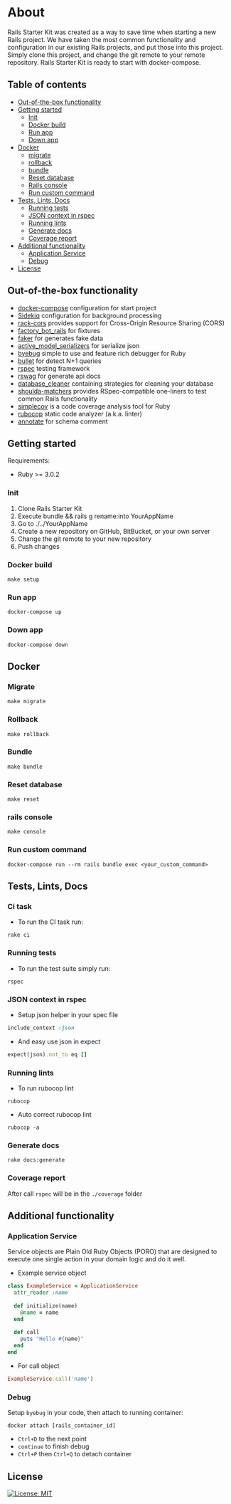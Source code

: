 # About

Rails Starter Kit was created as a way to save time when starting a new Rails project. 
We have taken the most common functionality and configuration in our existing Rails projects, and put those into this project. 
Simply clone this project, and change the git remote to your remote repository. 
Rails Starter Kit is ready to start with docker-compose.

## Table of contents

* [Out-of-the-box functionality](#out-of-the-box-functionality)
* [Getting started](#getting-started)
    * [Init](#init)
    * [Docker build](#docker-build)
    * [Run app](#run-app)
    * [Down app](#down-app)
* [Docker](#docker)
    * [migrate](#migrate)
    * [rollback](#rollback)
    * [bundle](#bundle)
    * [Reset database](#reset-database)
    * [Rails console](#rails-console)
    * [Run custom command](#run-custom-command)
* [Tests, Lints, Docs](#tests-lints-docs)
    * [Running tests](#running-tests)
    * [JSON context in rspec](#json-context-in-rspec)
    * [Running lints](#running-lints)
    * [Generate docs](#generate-docs)
    * [Coverage report](#coverage-report)
* [Additional functionality](#additional-functionality)
  * [Application Service](#application-service)
  * [Debug](#debug)
* [License](#license)

## Out-of-the-box functionality

- [docker-compose](https://docs.docker.com/compose/) configuration for start project
- [Sidekiq](https://github.com/mperham/sidekiq) configuration for background processing
- [rack-cors](https://github.com/cyu/rack-cors) provides support for Cross-Origin Resource Sharing (CORS)
- [factory_bot_rails](https://github.com/thoughtbot/factory_bot_rails) for fixtures
- [faker](https://github.com/faker-ruby/faker) for generates fake data
- [active_model_serializers](https://github.com/rails-api/active_model_serializers/tree/0-10-stable) for serialize json
- [byebug](https://github.com/deivid-rodriguez/byebug) simple to use and feature rich debugger for Ruby
- [bullet](https://github.com/flyerhzm/bullet) for detect N+1 queries
- [rspec](https://github.com/rspec/rspec-rails) testing framework
- [rswag](https://github.com/rswag/rswag) for generate api docs
- [database_cleaner](https://github.com/DatabaseCleaner/database_cleaner) containing strategies for cleaning your database
- [shoulda-matchers](https://github.com/thoughtbot/shoulda-matchers) provides RSpec-compatible one-liners to test common Rails functionality
- [simplecov](https://github.com/simplecov-ruby/simplecov) is a code coverage analysis tool for Ruby
- [rubocop](https://github.com/rubocop/rubocop) static code analyzer (a.k.a. linter)
- [annotate](https://github.com/ctran/annotate_models) for schema comment

## Getting started

Requirements:

- Ruby >= 3.0.2

### Init

1. Clone Rails Starter Kit
2. Execute bundle && rails g rename:into YourAppName
3. Go to ./../YourAppName
4. Create a new repository on GitHub, BitBucket, or your own server 
5. Change the git remote to your new repository
6. Push changes

### Docker build
```
make setup
```

### Run app
```
docker-compose up
```

### Down app
```
docker-compose down
```

## Docker

### Migrate
```
make migrate
```

### Rollback
```
make rollback
```

### Bundle
```
make bundle
```

### Reset database
```
make reset
```

### rails console
```
make console
```

### Run custom command
```
docker-compose run --rm rails bundle exec <your_custom_command>
```

## Tests, Lints, Docs

### Ci task
- To run the CI task run:
```
rake ci
```

### Running tests

- To run the test suite simply run:
```
rspec
```

### JSON context in rspec
- Setup json helper in your spec file
```ruby
include_context :json
```
- And easy use json in expect
```ruby
expect(json).not_to eq []
```

### Running lints

- To run rubocop lint
```
rubocop
```

- Auto correct rubocop lint
```
rubocop -a
```

### Generate docs

```
rake docs:generate
```

### Coverage report

After call `rspec` will be in the `./coverage` folder

## Additional functionality

### Application Service

Service objects are Plain Old Ruby Objects (PORO) that are designed to execute one single action in your domain logic and do it well.

- Example service object
```ruby
class ExampleService < ApplicationService
  attr_reader :name
  
  def initialize(name)
    @name = name
  end
  
  def call
    puts "Hello #{name}"
  end
end
```
- For call object
```ruby
ExampleService.call('name')
```

### Debug
Setup `byebug` in your code, then attach to running container:
```
docker attach [rails_container_id]
```
- `Ctrl+D` to the next point
- `continue` to finish debug
- `Ctrl+P` then `Ctrl+Q` to detach container


## License

[![License: MIT](https://img.shields.io/badge/License-MIT-green.svg)](https://github.com/roonyx-tech/rails-starter/blob/master/LICENSE)
